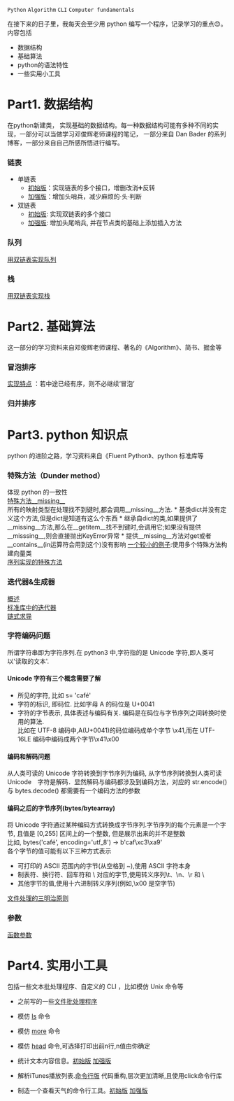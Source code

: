 `Python` `Algorithm` `CLI` `Computer fundamentals`

在接下来的日子里，我每天会至少用 python 编写一个程序，记录学习的重点:blush:。  
内容包括
* 数据结构
* 基础算法
* python的语法特性
* 一些实用小工具

# Part1. 数据结构
  在python新建类， 实现基础的数据结构。每一种数据结构可能有多种不同的实现，一部分可以当做学习邓俊辉老师课程的笔记， 一部分来自 Dan Bader 的系列博客，一部分来自自己所感所悟进行编写。
### 链表
  * 单链表  
      * [初始版](/DataStructure/SinglyLinkedList.py)：实现链表的多个接口，增删改消➕反转  
      * [加强版](/DataStructure/SinglyLinkedList_strengthen.py)：增加头哨兵，减少麻烦的·头·判断
  * 双链表  
      * [初始版](/DataStructure/DoublyLinkedList.py):  实现双链表的多个接口
      * [加强版](/DataStructure/DoublyLinkedList_strength.py): 增加头尾哨兵, 并在节点类的基础上添加插入方法
### 队列  
  [用双链表实现队列](/DataStructure/queue_use_by_doubly_list.py)
### 栈  
  [用双链表实现栈](/DataStructure/stack_use_by_doubly_list.py)

# Part2. 基础算法  
  这一部分的学习资料来自邓俊辉老师课程、著名的《Algorithm》、简书、掘金等
### 冒泡排序  
  [实现特点](/Algorithm/bubble_sort.py) ：若中途已经有序，则不必继续‘冒泡’
### 归并排序

# Part3. python 知识点
  python 的进阶之路，学习资料来自《Fluent Python》、python 标准库等
### 特殊方法（Dunder method）
  体现 python 的一致性  
  [特殊方法__missing__](/Python-Knowledge/)  
    所有的映射类型在处理找不到键时,都会调用__missing__方法.
    * 基类dict并没有定义这个方法,但是dict是知道有这么个东西
    * 继承自dict的类,如果提供了__missing__方法,那么在__getitem__找不到键时,会调用它;如果没有提供__misssing__,则会直接抛出KeyError异常
    * 提供__missing__方法对get或者__contains__(in运算符会用到这个)没有影响
  [一个较小的例子](/Python-Knowledge/class_method_full_learn.py):使用多个特殊方法构建向量类  
  [序列实现的特殊方法](/Python-Knowledge/sequence_dunder_method.py)
### 迭代器&生成器
  [概述](/Python-Knowledge/iterable_iterator.py)  
  [标准库中的迭代器](/Python-Knowledge/iterator.py)  
  [链式求导](/Python-Knowledge/Iterator_chain.py)  
### 字符编码问题
  所谓字符串即为字符序列.在 python3 中,字符指的是 Unicode 字符,即人类可以'读取的文本'.  
  #### Unicode 字符有三个概念需要了解  
  * 所见的字符, 比如 s= 'café'
  * 字符的标识, 即码位. 比如字母 A 的码位是 U+0041
  * 字符的字节表示, 具体表述与编码有关. 编码是在码位与字节序列之间转换时使用的算法.  
  比如在 UTF-8 编码中,A(U+0041)的码位编码成单个字节 \x41,而在 UTF-16LE 编码中编码成两个字节\x41\x00  
  #### 编码和解码问题  
   从人类可读的 Unicode 字符转换到字节序列为编码, 从字节序列转换到人类可读 Unicode　字符是解码．显然解码与编码都涉及到编码方法，对应的 str.encode() 与 bytes.decode() 都需要有一个编码方法的参数  
  #### 编码之后的字节序列(bytes/bytearray)  
   将 Unicode 字符通过某种编码方式转换成字节序列.字节序列的每个元素是一个字节, 且值是 [0,255] 区间上的一个整数, 但是展示出来的并不是整数  
  比如, bytes('café', encoding='utf_8') -> b'caf\xc3\xa9'  
  各个字节的值可能有以下三种方式表示
  * 可打印的 ASCII 范围内的字节(从空格到 ~),使用 ASCII 字符本身 
  * 制表符、换行符、回车符和 \ 对应的字节,使用转义序列\t、\n、\r 和 \\
  * 其他字节的值,使用十六进制转义序列(例如,\x00 是空字节)  
  
  [文件处理的三明治原则](/Python-Knowledge/encoding_text_file.py)
### 参数
  [函数参数](/Python-Knowledge/function_argument.py)

# Part4. 实用小工具  
  包括一些文本批处理程序、自定义的 CLI ，比如模仿 Unix 命令等  
  * 之前写的一些[文件批处理程序](https://github.com/ZMbiubiubiu/python_files_prosessing_scripts)
  * 模仿 [ls](/Tool/ls.py) 命令  

  * 模仿 [more](/Tool/more.py) 命令  

  * 模仿 [head](/Tool/head.py) 命令,可选择打印出前n行,n值由你确定

  * 统计文本内容信息。[初始版](/Tool/stat_word_information.py) [加强版](/Tool/stat_word_enhanced.py)

  * 解析iTunes播放列表.[命令行版](/Tool/playlist/playlist.py) 代码重构,层次更加清晰,且使用click命令行库


  * 制造一个查看天气的命令行工具。[初始版](/Tool/weather.py) [加强版](/Tool/weather_strength.py)

  

